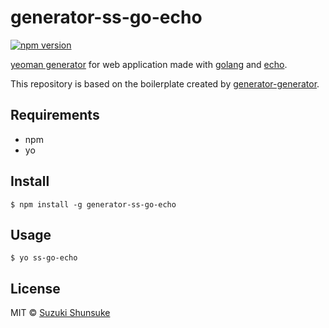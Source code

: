 # generator-ss-go-echo

[![npm version](https://badge.fury.io/js/generator-ss-go-echo.svg)](https://badge.fury.io/js/generator-ss-go-echo)

[yeoman generator](http://yeoman.io/) for web application made with [golang](https://golang.org/) and [echo](https://echo.labstack.com/).

This repository is based on the boilerplate created by [generator-generator](https://github.com/yeoman/generator-generator).

## Requirements

* npm
* yo

## Install

```
$ npm install -g generator-ss-go-echo
```

## Usage

```
$ yo ss-go-echo
```

## License

MIT © [Suzuki Shunsuke](https://github.com/suzuki-shunsuke)
